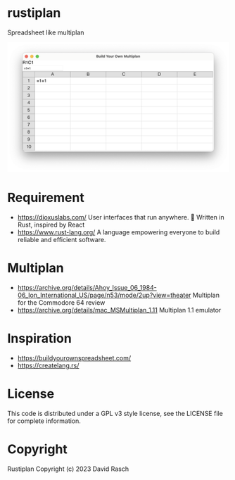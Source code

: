# rustiplan
Spreadsheet like multiplan


![rustiplan.png](https://github.com/dcrasch/rustiplan/blob/master/rustiplan.png?raw=true)

# Requirement

* https://dioxuslabs.com/ User interfaces that run anywhere. 🦀
Written in Rust, inspired by React
* https://www.rust-lang.org/ A language empowering everyone
to build reliable and efficient software. 

# Multiplan

* https://archive.org/details/Ahoy_Issue_06_1984-06_Ion_International_US/page/n53/mode/2up?view=theater Multiplan for the Commodore 64 review
* https://archive.org/details/mac_MSMultiplan_1.11 Multiplan 1.1 emulator

# Inspiration

* https://buildyourownspreadsheet.com/
* https://createlang.rs/

# License

This code is distributed under a GPL v3 style license, see the LICENSE file for complete information.

# Copyright

Rustiplan Copyright (c) 2023 David Rasch
